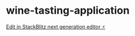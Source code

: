 # wine-tasting-application

[Edit in StackBlitz next generation editor ⚡️](https://stackblitz.com/~/github.com/marioterron/wine-tasting-application)